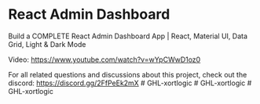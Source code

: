 # React Admin Dashboard

Build a COMPLETE React Admin Dashboard App | React, Material UI, Data Grid, Light & Dark Mode

Video: https://www.youtube.com/watch?v=wYpCWwD1oz0

For all related questions and discussions about this project, check out the discord: https://discord.gg/2FfPeEk2mX
#   G H L - x o r t l o g i c  
 #   G H L - x o r t l o g i c  
 #   G H L - x o r t l o g i c  
 